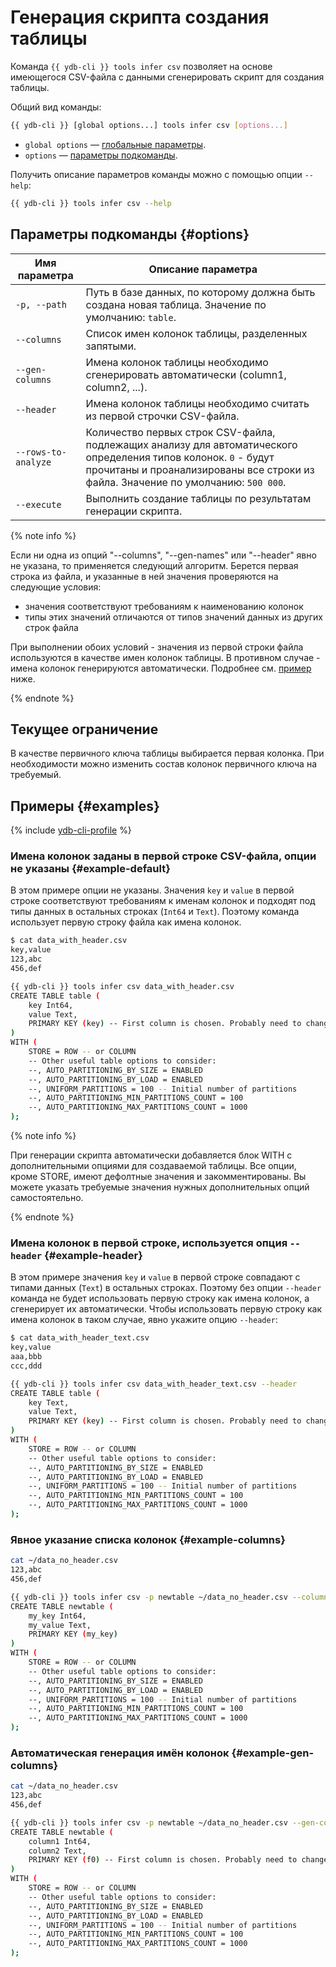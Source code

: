 # Генерация скрипта создания таблицы

Команда `{{ ydb-cli }} tools infer csv` позволяет на основе имеющегося CSV-файла с данными сгенерировать скрипт для создания таблицы.

Общий вид команды:

```bash
{{ ydb-cli }} [global options...] tools infer csv [options...]
```

* `global options` — [глобальные параметры](commands/global-options.md).
* `options` — [параметры подкоманды](#options).

Получить описание параметров команды можно с помощью опции `--help`:

```bash
{{ ydb-cli }} tools infer csv --help
```

## Параметры подкоманды {#options}

Имя параметра | Описание параметра
---|---
`-p, --path` | Путь в базе данных, по которому должна быть создана новая таблица. Значение по умолчанию: `table`.
`--columns` | Список имен колонок таблицы, разделенных запятыми.
`--gen-columns` | Имена колонок таблицы необходимо сгенерировать автоматически (column1, column2, ...).
`--header` | Имена колонок таблицы необходимо считать из первой строчки CSV-файла.
`--rows-to-analyze` | Количество первых строк CSV-файла, подлежащих анализу для автоматического определения типов колонок. `0` - будут прочитаны и проанализированы все строки из файла. Значение по умолчанию: `500 000`.
`--execute` | Выполнить создание таблицы по результатам генерации скрипта.

{% note info %}

Если ни одна из опций "--columns", "--gen-names" или "--header" явно не указана, то применяется следующий алгоритм. Берется первая строка из файла, и указанные в ней значения проверяются на следующие условия:

* значения соответствуют требованиям к наименованию колонок
* типы этих значений отличаются от типов значений данных из других строк файла

При выполнении обоих условий - значения из первой строки файла используются в качестве имен колонок таблицы. В противном случае - имена колонок генерируются автоматически. Подробнее см. [пример](#example-default) ниже.

{% endnote %}

## Текущее ограничение

В качестве первичного ключа таблицы выбирается первая колонка. При необходимости можно изменить состав колонок первичного ключа на требуемый.

## Примеры {#examples}

{% include [ydb-cli-profile](../../_includes/ydb-cli-profile.md) %}

### Имена колонок заданы в первой строке CSV-файла, опции не указаны {#example-default}

В этом примере опции не указаны.
Значения `key` и `value` в первой строке соответствуют требованиям к именам колонок и подходят под типы данных в остальных строках (`Int64` и `Text`). Поэтому команда использует первую строку файла как имена колонок.

```bash
$ cat data_with_header.csv
key,value
123,abc
456,def

{{ ydb-cli }} tools infer csv data_with_header.csv
CREATE TABLE table (
    key Int64,
    value Text,
    PRIMARY KEY (key) -- First column is chosen. Probably need to change this.
)
WITH (
    STORE = ROW -- or COLUMN
    -- Other useful table options to consider:
    --, AUTO_PARTITIONING_BY_SIZE = ENABLED
    --, AUTO_PARTITIONING_BY_LOAD = ENABLED
    --, UNIFORM_PARTITIONS = 100 -- Initial number of partitions
    --, AUTO_PARTITIONING_MIN_PARTITIONS_COUNT = 100
    --, AUTO_PARTITIONING_MAX_PARTITIONS_COUNT = 1000
);
```

{% note info %}

При генерации скрипта автоматически добавляется блок WITH с дополнительными опциями для создаваемой таблицы. Все опции, кроме STORE, имеют дефолтные значения и закомментированы.
Вы можете указать требуемые значения нужных дополнительных опций самостоятельно.

{% endnote %}

### Имена колонок в первой строке, используется опция `--header` {#example-header}

В этом примере значения `key` и `value` в первой строке совпадают с типами данных (`Text`) в остальных строках. Поэтому без опции `--header` команда не будет использовать первую строку как имена колонок, а сгенерирует их автоматически. Чтобы использовать первую строку как имена колонок в таком случае, явно укажите опцию `--header`:

```bash
$ cat data_with_header_text.csv
key,value
aaa,bbb
ccc,ddd

{{ ydb-cli }} tools infer csv data_with_header_text.csv --header
CREATE TABLE table (
    key Text,
    value Text,
    PRIMARY KEY (key) -- First column is chosen. Probably need to change this.
)
WITH (
    STORE = ROW -- or COLUMN
    -- Other useful table options to consider:
    --, AUTO_PARTITIONING_BY_SIZE = ENABLED
    --, AUTO_PARTITIONING_BY_LOAD = ENABLED
    --, UNIFORM_PARTITIONS = 100 -- Initial number of partitions
    --, AUTO_PARTITIONING_MIN_PARTITIONS_COUNT = 100
    --, AUTO_PARTITIONING_MAX_PARTITIONS_COUNT = 1000
);
```

### Явное указание списка колонок {#example-columns}

```bash
cat ~/data_no_header.csv
123,abc
456,def

{{ ydb-cli }} tools infer csv -p newtable ~/data_no_header.csv --columns my_key,my_value
CREATE TABLE newtable (
    my_key Int64,
    my_value Text,
    PRIMARY KEY (my_key)
)
WITH (
    STORE = ROW -- or COLUMN
    -- Other useful table options to consider:
    --, AUTO_PARTITIONING_BY_SIZE = ENABLED
    --, AUTO_PARTITIONING_BY_LOAD = ENABLED
    --, UNIFORM_PARTITIONS = 100 -- Initial number of partitions
    --, AUTO_PARTITIONING_MIN_PARTITIONS_COUNT = 100
    --, AUTO_PARTITIONING_MAX_PARTITIONS_COUNT = 1000
);
```

### Автоматическая генерация имён колонок {#example-gen-columns}

```bash
cat ~/data_no_header.csv
123,abc
456,def

{{ ydb-cli }} tools infer csv -p newtable ~/data_no_header.csv --gen-columns
CREATE TABLE newtable (
    column1 Int64,
    column2 Text,
    PRIMARY KEY (f0) -- First column is chosen. Probably need to change this.
)
WITH (
    STORE = ROW -- or COLUMN
    -- Other useful table options to consider:
    --, AUTO_PARTITIONING_BY_SIZE = ENABLED
    --, AUTO_PARTITIONING_BY_LOAD = ENABLED
    --, UNIFORM_PARTITIONS = 100 -- Initial number of partitions
    --, AUTO_PARTITIONING_MIN_PARTITIONS_COUNT = 100
    --, AUTO_PARTITIONING_MAX_PARTITIONS_COUNT = 1000
);
```

